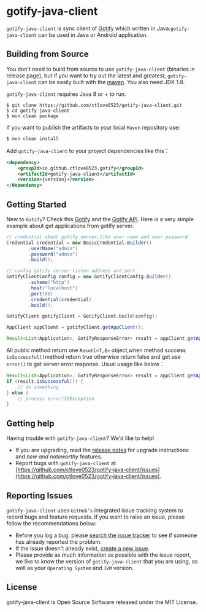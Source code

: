 # gotify-java-client

`gotify-java-client` is sync client of [Gotify](https://gotify.net/) which written in Java.`gotify-java-client` can be used in Java or Android application.

## Building from Source

You don't need to build from source to use `gotify-java-client` (binaries in release page), but if you want to try out the latest and greatest, `gotify-java-client` can be easily built with the [maven](https://maven.apache.org/). You also need JDK 1.8.

`gotify-java-client` requires Java 8 or + to run.

~~~shell
$ git clone https://github.com/ctlove0523/gotify-java-client.git
$ cd gotify-java-client
$ mvn clean package
~~~

If you want to publish the artifacts to your local `Maven` repository use:

~~~shell
$ mvn clean install
~~~

Add `gotify-java-client` to your project dependencies like this：

~~~xml
<dependency>
	<groupId>io.github.ctlove0523.gotify</groupId>
	<artifactId>gotify-java-client</artifactId>
	<version>{version}</version>
</dependency>
~~~



## Getting Started

New to `Gotify`? Check this [Gotify](https://gotify.net/) and the [Gotify API](https://gotify.net/api-docs). Here is a very simple example about get applications from gotify server.

```java
// credential about gotify server,like user name and user password
Credential credential = new BasicCredential.Builder()
		.userName("admin")
		.password("admin")
		.build();

// config gotify server listen address and port.
GotifyClientConfig config = new GotifyClientConfig.Builder()
		.scheme("http")
		.host("localhost")
		.port(80)
		.credential(credential)
		.build();

GotifyClient gotifyClient = GotifyClient.build(config);

AppClient appClient = gotifyClient.getAppClient();

Result<List<Application>, GotifyResponseError> result = appClient.getApplications();
```

All public method return one `Resutl<T,E>` object,when method success `isSuccessful()`method return true otherwise return false and get use `error()` to get server error response. Usual usage like below：

~~~java
Result<List<Application>, GotifyResponseError> result = appClient.getApplications();
if (result.isSuccessful()) {
	// do something
} else {
	// process error/IOException
}
~~~

## Getting help

Having trouble with `gotify-java-client`? We'd like to help!

* If you are upgrading, read the [release notes](https://github.com/ctlove0523/gotify-java-client/releases) for upgrade instructions and *new and noteworthy* features.
* Report bugs with `gotify-java-client` at [https://github.com/ctlove0523/gotify-java-client/issues](https://github.com/ctlove0523/gotify-java-client/issues).

## Reporting Issues

`gotify-java-client` uses `GitHub’s` integrated issue tracking system to record bugs and feature requests.
If you want to raise an issue, please follow the recommendations below:

* Before you log a bug, please [search the issue tracker](https://github.com/ctlove0523/gotify-java-client/search?type=Issues) to see if someone has already reported the problem.
* If the issue doesn't already exist, [create a new issue](https://github.com/ctlove0523/gotify-java-client/issues/new/choose).
* Please provide as much information as possible with the issue report, we like to know
  the version of `gotify-java-client` that you are using, as well as your `Operating System` and
  `JVM` version.

## License

gotify-java-client is Open Source Software released under the MIT License.
